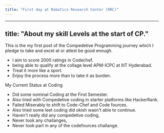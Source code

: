 ```yaml
---
title: "First day at Robotics Research Center (RRC)"
---
```


---
title: "About my skill Levels at the start of CP."
---


This is the my first post of the Compedetive Programming journey which I pledge to take and excel at or atlest be good enough.
- I aim to score 2000 ratings in Codechef.
- being able to qualify at the collage level APM-ICPC at IIIT Hyderabad.
- Treat it more like a sport.
- Enjoy the process more than to take it as burden.

My Current Status at Coding
- Did some nominal Coding at the First Semester.
- Also tried with Compedetive coding in starter platforms like HackerRank.
- Failed Miserably to shift to Code-Chef and Code fources.
- Also tried some leet coding did okish wasn't able to continue.
- Haven't really did any compedetive coding,
- Never took any challanges,
- Never took part in any of the codefources challange.